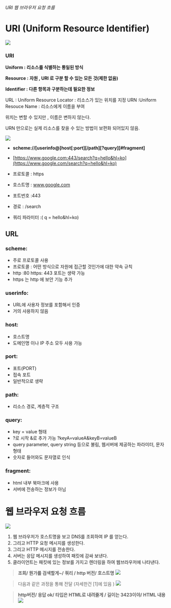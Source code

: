 _URI
웹 브라우저 요청 흐름_

# URI (Uniform Resource Identifier)

![](https://images.velog.io/images/jinii/post/94312d9b-b8d4-485f-a201-90506dd842dd/%E1%84%89%E1%85%B3%E1%84%8F%E1%85%B3%E1%84%85%E1%85%B5%E1%86%AB%E1%84%89%E1%85%A3%E1%86%BA%202021-12-09%20%E1%84%8B%E1%85%A9%E1%84%92%E1%85%AE%201.06.54.png)
### URI

**Uniform : 리소스를 식별하는 통일된 방식**

**Resource : 자원 , URI 로 구분 할 수 있는 모든 것(제한 없음)**

**Identifier : 다른 항목과 구분하는데 필요한 정보**

URL : Uniform Resource Locator : 리소스가 있는 위치를 지정
URN :Uniform Resouce Name : 리소스에게 이름을 부여

위치는 변할 수 있지만 , 이름은 변하지 않는다.

URN 만으로는 실제 리소스를 찾을 수 있는 방법이 보편화 되어있지 않음.

![](https://images.velog.io/images/jinii/post/5d46fb2a-a44b-4a7a-8361-8f827adf4e1a/%E1%84%89%E1%85%B3%E1%84%8F%E1%85%B3%E1%84%85%E1%85%B5%E1%86%AB%E1%84%89%E1%85%A3%E1%86%BA%202021-12-09%20%E1%84%8B%E1%85%A9%E1%84%92%E1%85%AE%201.14.31.png)
- **scheme://[userinfo@]host[:port][/path][?query][#fragment]**
- [https://www.google.com:443/search?q=hello&hl=ko](https://www.google.com/search?q=hello&hl=ko)

- 프로토콜 : https
- 호스트명 : www.google.com
- 포트번호 :443
- 경로 : /search
- 쿼리 파라미터 :( q = hello&hl=ko)

## URL

### scheme:

- 주로 프로토콜 사용
- 프로토콜 : 어떤 방식으로 자원에 접근할 것인가에 대한 약속 규칙
- http :80 https: 443 포트는 생략 가능
- https 는 http 에 보안 기능 추가

### userinfo:

- URL에 사용자 정보를 포함해서 인증
- 거의 사용하지 않음

### host:

- 호스트명
- 도메인명 이나 IP 주소 모두 사용 가능

### port:

- 포트(PORT)
- 접속 포트
- 일반적으로 생략

### path:

- 리소스 경로, 계층적 구조

### query:

- key = value 형태
- ?로 시작 &로 추가 가능 ?keyA=valueA&keyB=valueB
- query parameter, query string 등으로 불림, 웹서버에 제공하는 파라미터, 문자 형태
- 숫자로 들어와도 문자열로 인식

### fragment:

- html 내부 북마크에 사용
- 서버에 전송하는 정보가 아님

# 웹 브라우저 요청 흐름

![](https://images.velog.io/images/jinii/post/29a24c6b-3d27-4afa-a501-ee6d325f8347/%E1%84%89%E1%85%B3%E1%84%8F%E1%85%B3%E1%84%85%E1%85%B5%E1%86%AB%E1%84%89%E1%85%A3%E1%86%BA%202021-12-09%20%E1%84%8B%E1%85%A9%E1%84%92%E1%85%AE%201.34.51.png)

1. 웹 브라우저가 호스트명을 보고 DNS를 조회하여 IP 를 얻는다.
2. 그리고 HTTP 요청 메시지를 생성한다.
3. 그리고 HTTP 메시지를 전송한다.
4. 서버는 응답 메시지를 생성하여 패킷에 감싸 보낸다.
5. 클라이언트는 패킷에 있는 정보를 가지고 렌더링을 하여 웹브라우저에 나타낸다.

> **조회/ 뭔가를 검색할게~/ 쿼리 / http 버전/ 호스트명**
![](https://images.velog.io/images/jinii/post/a65b32d3-504b-49f4-9229-0604d2b385a7/%E1%84%89%E1%85%B3%E1%84%8F%E1%85%B3%E1%84%85%E1%85%B5%E1%86%AB%E1%84%89%E1%85%A3%E1%86%BA%202021-12-09%20%E1%84%8B%E1%85%A9%E1%84%92%E1%85%AE%201.36.35.png)

> 다음과 같은 과정을 통해 전달 (자세한건 [1]에 있음 )
![](https://images.velog.io/images/jinii/post/0351bd62-4d40-411c-a62d-5caaad698fa9/%E1%84%89%E1%85%B3%E1%84%8F%E1%85%B3%E1%84%85%E1%85%B5%E1%86%AB%E1%84%89%E1%85%A3%E1%86%BA%202021-12-09%20%E1%84%8B%E1%85%A9%E1%84%92%E1%85%AE%201.36.53.png)

> **http버전/ 응답 ok/ 타입은 HTML로 내려줄게 / 길이는 3423이야/ HTML 내용**
![](https://images.velog.io/images/jinii/post/ac12d332-aa62-47cb-9899-383acf683140/%E1%84%89%E1%85%B3%E1%84%8F%E1%85%B3%E1%84%85%E1%85%B5%E1%86%AB%E1%84%89%E1%85%A3%E1%86%BA%202021-12-09%20%E1%84%8B%E1%85%A9%E1%84%92%E1%85%AE%201.37.34.png)
